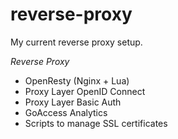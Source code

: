 # reverse-proxy

My current reverse proxy setup.

_Reverse Proxy_
 - OpenResty (Nginx + Lua)
 - Proxy Layer OpenID Connect
 - Proxy Layer Basic Auth
 - GoAccess Analytics
 - Scripts to manage SSL certificates
